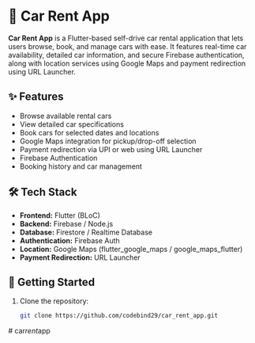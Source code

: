 # 🚗 Car Rent App

**Car Rent App** is a Flutter-based self-drive car rental application that lets users browse, book, and manage cars with ease. It features real-time car availability, detailed car information, and secure Firebase authentication, along with location services using Google Maps and payment redirection using URL Launcher.

## ✨ Features

- Browse available rental cars
- View detailed car specifications
- Book cars for selected dates and locations
- Google Maps integration for pickup/drop-off selection
- Payment redirection via UPI or web using URL Launcher
- Firebase Authentication
- Booking history and car management

## 🛠️ Tech Stack

- **Frontend:** Flutter (BLoC)
- **Backend:** Firebase / Node.js
- **Database:** Firestore / Realtime Database
- **Authentication:** Firebase Auth
- **Location:** Google Maps (flutter_google_maps / google_maps_flutter)
- **Payment Redirection:** URL Launcher

## 🚀 Getting Started

1. Clone the repository:
   ```bash
   git clone https://github.com/codebind29/car_rent_app.git
#   c a r _ r e n t _ a p p  
 
